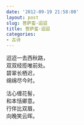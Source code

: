 ```yaml
---
date: '2012-09-19 21:58:00'
layout: post
slug: 菩萨蛮·迢迢
title: 菩萨蛮·迢迢
categories:
- 古诗
---
```

迢迢一去西秋路，  
双双经揽唯前处。  
碧翠长栖迟，  
绵绵尽今时。

沽心缠花髻，  
和本恬卿意。  
行伴比双眉，  
向晚笑云晖。
